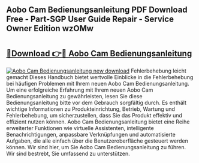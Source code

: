 ## Aobo Cam Bedienungsanleitung PDF Download Free - Part-SGP User Guide Repair - Service Owner Edition wzOMw

# <h2><a href="http://df3gik1.blite.top/?on=Aobo+Cam+Bedienungsanleitung">🔗Download 👉🔴 Aobo Cam Bedienungsanleitung</a></h2>

[![Aobo Cam Bedienungsanleitung new download](https://i.imgur.com/lujVjoI.png)](http://df3gik1.blite.top/?on=Aobo+Cam+Bedienungsanleitung)
Fehlerbehebung leicht gemacht Dieses Handbuch bietet wertvolle Einblicke in die Fehlerbehebung bei häufigen Problemen mit Ihrem neuen Aobo Cam Bedienungsanleitung. Um eine erfolgreiche Erfahrung mit Ihrem neuen Aobo Cam Bedienungsanleitung zu gewährleisten, lesen Sie diese Bedienungsanleitung bitte vor dem Gebrauch sorgfältig durch. Es enthält wichtige Informationen zu Produkteinrichtung, Betrieb, Wartung und Fehlerbehebung, um sicherzustellen, dass Sie das Produkt effektiv und effizient nutzen können. Aobo Cam Bedienungsanleitung bietet eine Reihe erweiterter Funktionen wie virtuelle Assistenten, intelligente Benachrichtigungen, anpassbare Verknüpfungen und automatisierte Aufgaben, die alle einfach über die Benutzeroberfläche gesteuert werden können. Wir sind hier, um Sie Aobo Cam Bedienungsanleitung zu führen. Wir sind bestrebt, Sie umfassend zu unterstützen.
